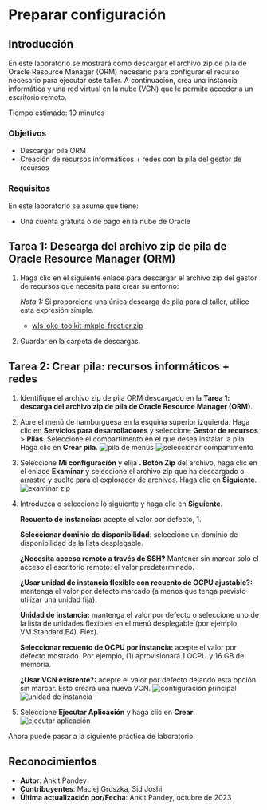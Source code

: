 # Preparar configuración

## Introducción

En este laboratorio se mostrará cómo descargar el archivo zip de pila de Oracle Resource Manager (ORM) necesario para configurar el recurso necesario para ejecutar este taller. A continuación, crea una instancia informática y una red virtual en la nube (VCN) que le permite acceder a un escritorio remoto.

Tiempo estimado: 10 minutos

### Objetivos

*   Descargar pila ORM
*   Creación de recursos informáticos + redes con la pila del gestor de recursos

### Requisitos

En este laboratorio se asume que tiene:

*   Una cuenta gratuita o de pago en la nube de Oracle

## Tarea 1: Descarga del archivo zip de pila de Oracle Resource Manager (ORM)

1.  Haga clic en el siguiente enlace para descargar el archivo zip del gestor de recursos que necesita para crear su entorno:
    
    _Nota 1:_ Si proporciona una única descarga de pila para el taller, utilice esta expresión simple.
    
    *   [wls-oke-toolkit-mkplc-freetier.zip](https://objectstorage.us-ashburn-1.oraclecloud.com/p/bh1LaVd0DpYAVbAcrL4k-Y1WLC-KAEo117Msw7P2kN-xvNOWGaVcGtjxnkBVumb8/n/natdsecurity/b/stack/o/wls-oke-toolkit-mkplc-freetier.zip)
2.  Guardar en la carpeta de descargas.
    

## Tarea 2: Crear pila: recursos informáticos + redes

1.  Identifique el archivo zip de pila ORM descargado en la **Tarea 1: descarga del archivo zip de pila de Oracle Resource Manager (ORM)**.
    
2.  Abre el menú de hamburguesa en la esquina superior izquierda. Haga clic en **Servicios para desarrolladores** y seleccione **Gestor de recursos** > **Pilas**. Seleccione el compartimento en el que desea instalar la pila. Haga clic en **Crear pila**. ![pila de menús](images/menu-stack.png) ![seleccionar compartimento](images/select-compartment.png)
    
3.  Seleccione **Mi configuración** y elija **. Botón Zip** del archivo, haga clic en el enlace **Examinar** y seleccione el archivo zip que ha descargado o arrastre y suelte para el explorador de archivos. Haga clic en **Siguiente**. ![examinar zip](images/browse-zip.png)
    
4.  Introduzca o seleccione lo siguiente y haga clic en **Siguiente**.
    
    **Recuento de instancias:** acepte el valor por defecto, 1.
    
    **Seleccionar dominio de disponibilidad**: seleccione un dominio de disponibilidad de la lista desplegable.
    
    **¿Necesita acceso remoto a través de SSH?** Mantener sin marcar solo el acceso al escritorio remoto: el valor predeterminado.
    
    **¿Usar unidad de instancia flexible con recuento de OCPU ajustable?:** mantenga el valor por defecto marcado (a menos que tenga previsto utilizar una unidad fija).
    
    **Unidad de instancia:** mantenga el valor por defecto o seleccione uno de la lista de unidades flexibles en el menú desplegable (por ejemplo, VM.Standard.E4). Flex).
    
    **Seleccionar recuento de OCPU por instancia:** acepte el valor por defecto mostrado. Por ejemplo, (1) aprovisionará 1 OCPU y 16 GB de memoria.
    
    **¿Usar VCN existente?:** acepte el valor por defecto dejando esta opción sin marcar. Esto creará una nueva VCN. ![configuración principal](images/main-config.png) ![unidad de instancia](images/instance-shape.png)
    
5.  Seleccione **Ejecutar Aplicación** y haga clic en **Crear**. ![ejecutar aplicación](images/run-apply.png)
    

Ahora puede pasar a la siguiente práctica de laboratorio.

## Reconocimientos

*   **Autor**: Ankit Pandey
*   **Contribuyentes**: Maciej Gruszka, Sid Joshi
*   **Última actualización por/Fecha**: Ankit Pandey, octubre de 2023